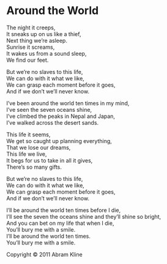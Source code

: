 # Around the World

The night it creeps,<br>
It sneaks up on us like a thief,<br>
Next thing we’re asleep.<br>
Sunrise it screams,<br>
It wakes us from a sound sleep,<br>
We find our feet.<br>

But we’re no slaves to this life,<br>
We can do with it what we like,<br>
We can grasp each moment before it goes,<br>
And if we don’t we’ll never know.<br>

I’ve been around the world ten times in my mind,<br>
I’ve seen the seven oceans shine,<br>
I’ve climbed the peaks in Nepal and Japan,<br>
I’ve walked across the desert sands.<br>

This life it seems,<br>
We get so caught up planning everything,<br>
That we lose our dreams,<br>
This life we live,<br>
It begs for us to take in all it gives,<br>
There’s so many gifts.<br>

But we’re no slaves to this life,<br>
We can do with it what we like,<br>
We can grasp each moment before it goes,<br>
And if we don’t we’ll never know.<br>

I’ll be around the world ten times before I die,<br>
I’ll see the seven the oceans shine and they’ll shine so bright,<br>
And you can bet on my life that when I die,<br>
You’ll bury me with a smile.<br>
I’ll be around the world ten times.<br>
You’ll bury me with a smile.<br>

Copyright &copy; 2011 Abram Kline